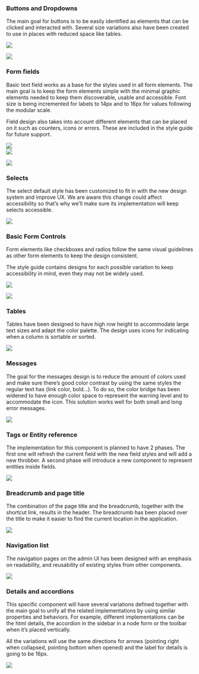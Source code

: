 ### Buttons and Dropdowns

The main goal for buttons is to be easily identified as elements that can be clicked and interacted with. Several size variations also have been created to use in places with reduced space like tables.

![](https://www.drupal.org/files/buttons_6.png)

![](https://www.drupal.org/files/dropbutton_1.png)

### Form fields

Basic text field works as a base for the styles used in all form elements. The main goal is to keep the form elements simple with the minimal graphic elements needed to keep them discoverable, usable and accessible. Font size is being incremented for labels to 14px and to 16px for values following the modular scale.

Field design also takes into account different elements that can be placed on it such as counters, icons or errors. These are included in the style guide for future support.

![](https://www.drupal.org/files/input.png)  
![](https://www.drupal.org/files/field_7.png)

![](https://www.drupal.org/files/issues/2018-12-04/field3.png)

### Selects

The select default style has been customized to fit in with the new design system and improve UX. We are aware this change could affect accessibility so that’s why we’ll make sure its implementation will keep selects accessible.

![](https://www.drupal.org/files/select_1.png)

### Basic Form Controls

Form elements like checkboxes and radios follow the same visual guidelines as other form elements to keep the design consistent.

The style guide contains designs for each possible variation to keep accessibility in mind, even they may not be widely used.

![](https://www.drupal.org/files/checkbox_0.png)

![](https://www.drupal.org/files/radio.png)

### Tables

Tables have been designed to have high row height to accommodate large text sizes and adapt the color palette. The design uses icons for indicating when a column is sortable or sorted.

![](https://www.drupal.org/files/issues/2018-12-03/table.png)

### Messages

The goal for the messages design is to reduce the amount of colors used and make sure there’s good color contrast by using the same styles the regular text has (link color, bold…). To do so, the color bridge has been widened to have enough color space to represent the warning level and to accommodate the icon. This solution works well for both small and long error messages.

![](https://www.drupal.org/files/message_3.png)

### Tags or Entity reference

The implementation for this component is planned to have 2 phases. The first one will refresh the current field with the new field styles and will add a new throbber. A second phase will introduce a new component to represent entities inside fields.

![](https://www.drupal.org/files/issues/2018-12-03/tags.png)

### Breadcrumb and page title

The combination of the page title and the breadcrumb, together with the shortcut link, results in the header. The breadcrumb has been placed over the title to make it easier to find the current location in the application.

![](https://www.drupal.org/files/issues/2018-12-03/page-title.png)

### Navigation list

The navigation pages on the admin UI has been designed with an emphasis on readability, and reusability of existing styles from other components.

![](https://www.drupal.org/files/issues/2018-12-03/navigation-list.png)

### Details and accordions

This specific component will have several variations defined together with the main goal to unify all the related implementations by using similar properties and behaviors. For example, different implementations can be the html details, the accordion in the sidebar in a node form or the toolbar when it’s placed vertically.

All the variations will use the same directions for arrows (pointing right when collapsed, pointing bottom when opened) and the label for details is going to be 16px.

![](https://www.drupal.org/files/issues/2018-12-03/accordion-details.png)